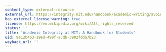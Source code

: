 ```yaml
---
content_type: external-resource
external_url: https://integrity.mit.edu/handbook/academic-writing/avoiding-plagiarism-paraphrasing
has_external_license_warning: true
license: https://en.wikipedia.org/wiki/All_rights_reserved
status: ''
title: 'Academic Integrity at MIT: A Handbook for Students'
uid: 9e12b4b3-19ed-499f-a3db-3902fdda7b23
wayback_url: ''
---
```

